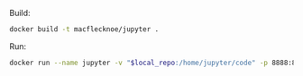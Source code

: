 
Build:
```bash
docker build -t macflecknoe/jupyter .
```

Run:
```bash
docker run --name jupyter -v "$local_repo:/home/jupyter/code" -p 8888:8888 -it macflecknoe/jupyter
```
